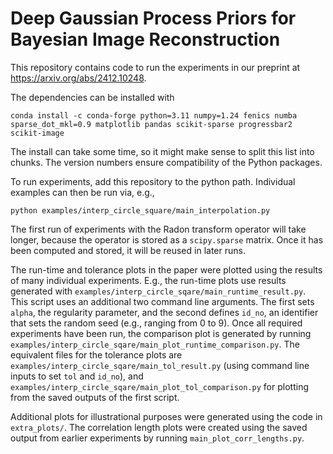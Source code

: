 # Deep Gaussian Process Priors for Bayesian Image Reconstruction

This repository contains code to run the experiments in our preprint at https://arxiv.org/abs/2412.10248.

The dependencies can be installed with
```
conda install -c conda-forge python=3.11 numpy=1.24 fenics numba sparse_dot_mkl=0.9 matplotlib pandas scikit-sparse progressbar2 scikit-image
```
The install can take some time, so it might make sense to split this list into chunks. The version numbers ensure compatibility of the Python packages.

To run experiments, add this repository to the python path. Individual examples can then be run via, e.g.,
```
python examples/interp_circle_square/main_interpolation.py
```
The first run of experiments with the Radon transform operator will take longer, because the operator is stored as a `scipy.sparse` matrix. Once it has been computed and stored, it will be reused in later runs.

The run-time and tolerance plots in the paper were plotted using the results of many individual experiments. E.g., the run-time plots use results generated with `examples/interp_circle_sqare/main_runtime_result.py`. This script uses an additional two command line arguments. The first sets `alpha`, the regularity parameter, and the second defines `id_no`, an identifier that sets the random seed (e.g., ranging from 0 to 9). Once all required experiments have been run, the comparison plot is generated by running `examples/interp_circle_sqare/main_plot_runtime_comparison.py`. The equivalent files for the tolerance plots are `examples/interp_circle_sqare/main_tol_result.py` (using command line inputs to set `tol` and `id_no`), and `examples/interp_circle_sqare/main_plot_tol_comparison.py` for plotting from the saved outputs of the first script.

Additional plots for illustrational purposes were generated using the code in `extra_plots/`. The correlation length plots were created using the saved output from earlier experiments by running `main_plot_corr_lengths.py`.
